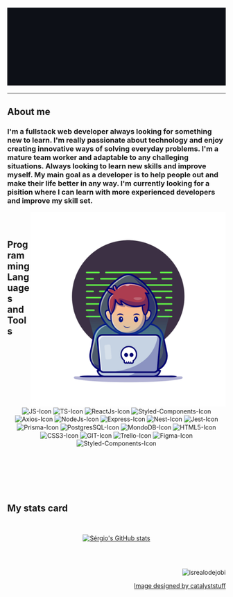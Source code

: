 <p align="center">
  <img src="https://github.com/Ginhu/Ginhu/blob/main/assets/greetings.gif" alt="Hey there! I'm Sérgio 👋 Welcome to my gitHub Page ❤️">
</p>

---

<h2> About me</h2>

<h3>I'm a fullstack web developer always looking for something new to learn. I'm really passionate about technology and enjoy creating innovative ways of solving everyday problems. I'm a mature team worker and adaptable to any challeging situations. Always looking to learn new skills and improve myself. My main goal as a developer is to help people out and make their life better in any way. I'm currently looking for a pisition where I can learn with more experienced developers and improve my skill set.</h3>
<img src="./assets/Dev.png" align="right" alt="dev-image" width="450"/>


<br><br><h2> Programming Languages and Tools</h2>

<div style="display: inline_block" align="center" gap="50px"><br>
  <img align="center" alt="JS-Icon" src="https://img.shields.io/badge/JavaScript-F7DF1E.svg?style=for-the-badge&logo=JavaScript&logoColor=black" />
  <img align="center" alt="TS-Icon" src="https://img.shields.io/badge/TypeScript-3178C6.svg?style=for-the-badge&logo=TypeScript&logoColor=white" />
  <img align="center" alt="ReactJs-Icon" src="https://img.shields.io/badge/React-61DAFB.svg?style=for-the-badge&logo=React&logoColor=black" />
  <img align="center" alt="Styled-Components-Icon" src="https://img.shields.io/badge/styledcomponents-DB7093.svg?style=for-the-badge&logo=styled-components&logoColor=white" />
  <img align="center" alt="Axios-Icon" src="https://img.shields.io/badge/Axios-5A29E4.svg?style=for-the-badge&logo=Axios&logoColor=white" />
  <img align="center" alt="NodeJs-Icon" src="https://img.shields.io/badge/Node.js-339933.svg?style=for-the-badge&logo=nodedotjs&logoColor=white" />
  <img align="center" alt="Express-Icon" src="https://img.shields.io/badge/Express-000000.svg?style=for-the-badge&logo=Express&logoColor=white" />
  <img align="center" alt="Nest-Icon" src="https://img.shields.io/badge/NestJS-E0234E.svg?style=for-the-badge&logo=NestJS&logoColor=white" />
  <img align="center" alt="Jest-Icon" src="https://img.shields.io/badge/Jest-C21325.svg?style=for-the-badge&logo=Jest&logoColor=white" />
  <img align="center" alt="Prisma-Icon" src="https://img.shields.io/badge/Prisma-2D3748.svg?style=for-the-badge&logo=Prisma&logoColor=white" />
  <img align="center" alt="PostgresSQL-Icon" src="https://img.shields.io/badge/PostgreSQL-4169E1.svg?style=for-the-badge&logo=PostgreSQL&logoColor=white" />
  <img align="center" alt="MondoDB-Icon" src="https://img.shields.io/badge/MongoDB-47A248.svg?style=for-the-badge&logo=MongoDB&logoColor=white" />
  <img align="center" alt="HTML5-Icon" src="https://img.shields.io/badge/HTML5-E34F26.svg?style=for-the-badge&logo=HTML5&logoColor=white" />
  <img align="center" alt="CSS3-Icon" src="https://img.shields.io/badge/CSS3-1572B6.svg?style=for-the-badge&logo=CSS3&logoColor=white" />
  <img align="center" alt="GIT-Icon" src="https://img.shields.io/badge/Git-F05032.svg?style=for-the-badge&logo=Git&logoColor=white" />
  <img align="center" alt="Trello-Icon" src="https://img.shields.io/badge/Trello-0052CC.svg?style=for-the-badge&logo=Trello&logoColor=white" />
  <img align="center" alt="Figma-Icon" src="https://img.shields.io/badge/Figma-F24E1E.svg?style=for-the-badge&logo=Figma&logoColor=white" />
  <img align="center" alt="Styled-Components-Icon" src="" />
  
</div><br>

<br><br><br><br><h2> My stats card</h2>

<div align="center"><br>
  
[![Sérgio's GitHub stats](https://github-readme-stats.vercel.app/api?username=Ginhu&show_icons=true&theme=tokyonight&count_private=true)](https://github.com/anuraghazra/github-readme-stats)
</div><br><br>

<p align="right"> <img src="https://komarev.com/ghpvc/?username=Ginhu&label=Profile%20views&color=0e75b6&style=flat" alt="isrealodejobi" />
</p>
<p align="right"><a href="http://www.freepik.com">Image designed by catalyststuff</a></p>
